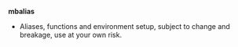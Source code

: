**mbalias**
- Aliases, functions and environment setup, subject to change and breakage, use
at your own risk.
